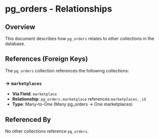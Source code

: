 # pg_orders - Relationships

## Overview

This document describes how `pg_orders` relates to other collections in the database.

## References (Foreign Keys)

The `pg_orders` collection references the following collections:

### → `marketplaces`

- **Via Field**: `marketplace`
- **Relationship**: `pg_orders.marketplace` references `marketplaces._id`
- **Type**: Many-to-One (Many pg_orders → One marketplaces)

## Referenced By

No other collections reference `pg_orders`.

